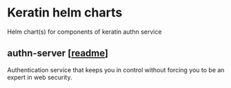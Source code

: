 # Keratin helm charts

Helm chart(s) for components of keratin authn service

## authn-server [[readme](https://github.com/keratin/helm-charts/blob/master/keratin-authn-server/README.md)]

Authentication service that keeps you in control without forcing you to be an expert in web security. 